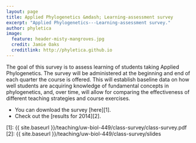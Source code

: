 ```yaml
---
layout: page
title: Applied Phylogenetics &mdash; Learning-assessment survey
excerpt: "Applied Phylogenetics---Learning-assessment survey."
author: phyletica
image:
  feature: header-misty-mangroves.jpg
  credit: Jamie Oaks
  creditlink: http://phyletica.github.io
---
```


The goal of this survey is to assess learning of students taking Applied
Phylogenetics. The survey will be administered at the beginning and end of each
quarter the course is offered. This will establish baseline data on how well
students are acquiring knowledge of fundamental concepts in phylogenetics, and,
over time, will allow for comparing the effectiveness of different teaching
strategies and course exercises.

*   You can download the survey [here][1].
*   Check out the [results for 2014][2].

 [1]: {{ site.baseurl }}/teaching/uw-biol-449/class-survey/class-survey.pdf
 [2]: {{ site.baseurl }}/teaching/uw-biol-449/class-survey/slides
